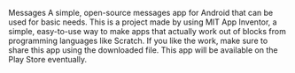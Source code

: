Messages
A simple, open-source messages app  for Android that can be used for basic needs.
This is a project made by using MIT App Inventor, a simple, easy-to-use way to make apps that actually work out of blocks from programming languages like Scratch.
If you like the work, make sure to share this app using the downloaded file. This app will be available on the Play Store eventually.
